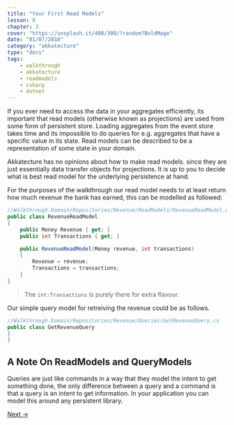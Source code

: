 ```yaml
---
title: "Your First Read Models"
lesson: 8
chapter: 3
cover: "https://unsplash.it/400/300/?random?BoldMage"
date: "01/07/2018"
category: "akkatecture"
type: "docs"
tags:
    - walkthrough
    - akkatecture
    - readmodels
    - csharp
    - dotnet
---
```

If you ever need to access the data in your aggregates efficiently, its important that read models (otherwise known as projections) are used from some form of persistent store. Loading aggregates from the event store takes time and its impossible to do queries for e.g. aggregates that have a specific value in its state. Read models can be described to be a representation of some state in your domain.

Akkatecture has no opinions about how to make read models. since they are just essentially data transfer objects for projections. It is up to you to decide what is best read model for the underlying persistence at hand.

For the purposes of the walkthrough our read model needs to at least return how much revenue the bank has earned, this can be modelled as followed:

```csharp
//Walkthrough.Domain/Repositories/Revenue/ReadModels/RevenueReadModel.cs
public class RevenueReadModel
{
    public Money Revenue { get; }
    public int Transactions { get; }

    public RevenueReadModel(Money revenue, int transactions)
    {
        Revenue = revenue;
        Transactions = transactions;
    }
}
```
> The `int:Transactions` is purely there for extra flavour.

Our simple query model for retreiving the revenue could be as follows.

```csharp
//Walkthrough.Domain/Repositories/Revenue/Queries/GetRevenueQuery.cs
public class GetRevenueQuery
{        
}
```

## A Note On ReadModels and QueryModels

Queries are just like commands in a way that they model the intent to get something done, the only difference between a query and a command is that a query is an intent to get information. In your application you can model this around any persistent library.

[Next →](/docs/walkthrough-ending)
